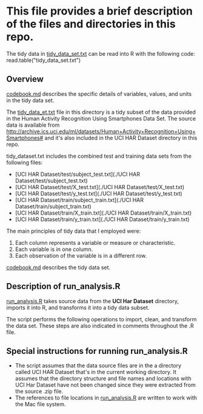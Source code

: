 # This file provides a brief description of the files and directories in this repo.
The tidy data in [tidy_data_set.txt](./tidy_data_set.txt) can be read into R with the following code:
read.table("tidy_data_set.txt")

## Overview

[codebook.md](./codebook.md) describes the specific details of variables, values, and units in the tidy data set.

The [tidy_data_et.txt](./tidy_data_set.txt) file in this directory is a tidy subset of the data provided in the Human Activity Recognition Using Smartphones Data Set. The source data is available from http://archive.ics.uci.edu/ml/datasets/Human+Activity+Recognition+Using+Smartphones# and it's also included in the UCI HAR Dataset directory in this repo.

tidy_dataset.txt includes the combined test and training data sets from the following files:

- [UCI HAR Dataset/test/subject_test.txt](./UCI HAR Dataset/test/subject_test.txt)
- [UCI HAR Dataset/test/X_test.txt](./UCI HAR Dataset/test/X_test.txt)
- [UCI HAR Dataset/test/y_test.txt](./UCI HAR Dataset/test/y_test.txt)
- [UCI HAR Dataset/train/subject_train.txt](./UCI HAR Dataset/train/subject_train.txt)
- [UCI HAR Dataset/train/X_train.txt](./UCI HAR Dataset/train/X_train.txt)
- [UCI HAR Dataset/train/y_train.txt](./UCI HAR Dataset/train/y_train.txt)

The main principles of tidy data that I employed were:

1. Each column represents a variable or measure or characteristic.
2. Each variable is in one column.
3. Each observation of the variable is in a different row.

[codebook.md](./codebook.md) describes the tidy data set.


## Description of run_analysis.R

[run_analysis.R](./run_analysis.R) takes source data from the **UCI Har Dataset** directory, imports it into R, and transforms it into a tidy data subset.

The script performs the following operations to import, clean, and transform the data set. These steps are also indicated in comments throughout the .R file.


## Special instructions for running run_analysis.R

- The script assumes that the data source files are in the a directory called UCI HAR Dataset that's in the current working directory. It assumes that the directory structure and file names and locations with UCI Har Dataset have not been changed since they were extracted from the source .zip file.
- The references to file locations in [run_analysis.R](./run_analysis.R) are written to work with the Mac file system.
